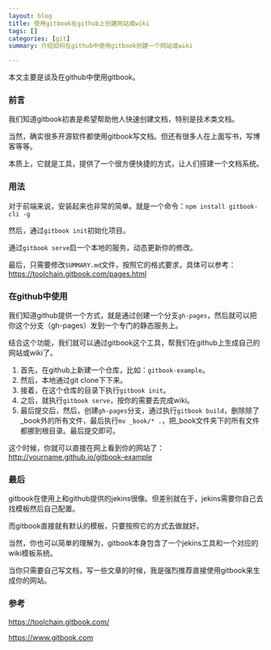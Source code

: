 ```yaml
---
layout: blog
title: 使用gitbook在github上创建网站或wiki
tags: []
categories: [git]
summary: 介绍如何在github中使用gitbook创建一个网站或wiki

---
```


本文主要是谈及在github中使用gitbook。

### 前言
我们知道gitbook初衷是希望帮助他人快速创建文档，特别是技术类文档。

当然，确实很多开源软件都使用gitbook写文档。但还有很多人在上面写书，写博客等等。

本质上，它就是工具，提供了一个很方便快捷的方式，让人们搭建一个文档系统。

### 用法

对于前端来说，安装起来也非常的简单。就是一个命令：`npm install gitbook-cli -g`

然后，通过`gitbook init`初始化项目。

通过`gitbook serve`启一个本地的服务，动态更新你的修改。

最后，只需要修改`SUMMARY.md`文件，按照它的格式要求，具体可以参考：<https://toolchain.gitbook.com/pages.html>

### 在github中使用

我们知道github提供一个方式，就是通过创建一个分支`gh-pages`，然后就可以把你这个分支（gh-pages）发到一个专门的静态服务上。

结合这个功能，我们就可以通过gitbook这个工具，帮我们在github上生成自己的网站或wiki了。

1. 首先，在github上新建一个仓库，比如：`gitbook-example`。
2. 然后，本地通过git clone下下来。
3. 接着，在这个仓库的目录下执行`gitbook init`。
4. 之后，就执行`gitbook serve`，按你的需要去完成wiki。
5. 最后提交后，然后，创建`gh-pages`分支，通过执行`gitbook build`，删除除了_book外的所有文件，最后执行`mv _book/* .`，把_book文件夹下的所有文件都挪到根目录。最后提交即可。

这个时候，你就可以直接在网上看到你的网站了：http://yourname.github.io/gitbook-example

### 最后

gitbook在使用上和github提供的jekins很像。但差别就在于，jekins需要你自己去找模板然后自己配置。

而gitbook直接就有默认的模板，只要按照它的方式去做就好。

当然，你也可以简单的理解为，gitbook本身包含了一个jekins工具和一个对应的wiki模板系统。

当你只需要自己写文档，写一些文章的时候，我是强烈推荐直接使用gitbook来生成你的网站。

### 参考

<https://toolchain.gitbook.com/>

<https://www.gitbook.com>
